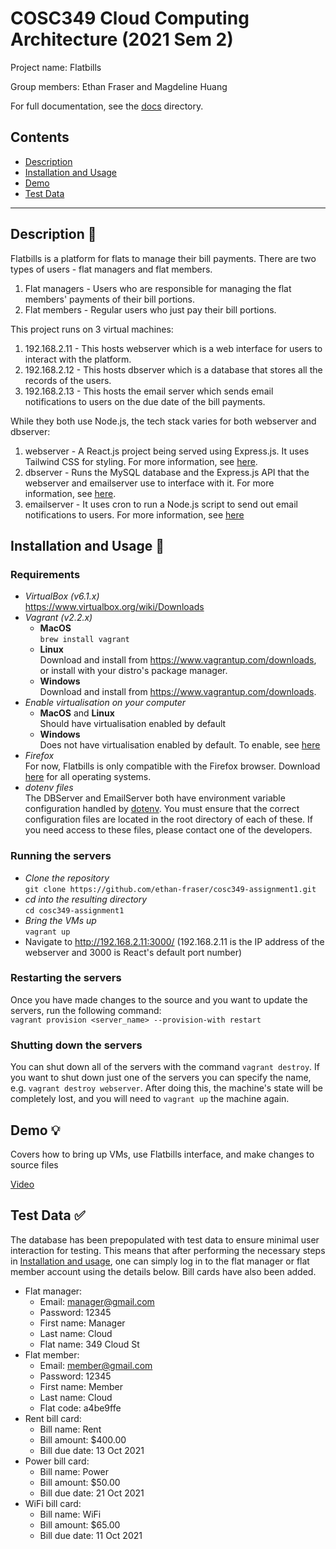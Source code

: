 # COSC349 Cloud Computing Architecture (2021 Sem 2)

Project name: Flatbills

Group members: Ethan Fraser and Magdeline Huang

For full documentation, see the [docs](./docs/index.md) directory.

## Contents
- [Description](#description-)
- [Installation and Usage](#installation-and-usage-)
- [Demo](#demo-)
- [Test Data](#test-data-)

---

## Description 📃
Flatbills is a platform for flats to manage their bill payments. There are two types of users - flat managers and flat members.
1. Flat managers - Users who are responsible for managing the flat members' payments of their bill portions.
2. Flat members - Regular users who just pay their bill portions.

This project runs on 3 virtual machines:
1. 192.168.2.11 - This hosts webserver which is a web interface for users to interact with the platform.
2. 192.168.2.12 - This hosts dbserver which is a database that stores all the records of the users.
3. 192.168.2.13 - This hosts the email server which sends email notifications to users on the due date of the bill payments.

While they both use Node.js, the tech stack varies for both webserver and dbserver:
1. webserver - A React.js project being served using Express.js. It uses Tailwind CSS for styling. For more information, see [here](./docs/webserver/index.md).
2. dbserver - Runs the MySQL database and the Express.js API that the webserver and emailserver use to interface with it. For more information, see [here](./docs/dbserver/index.md).
3. emailserver - It uses cron to run a Node.js script to send out email notifications to users. For more information, see [here](./docs/emailserver/index.md)

## Installation and Usage 🧭

### Requirements
- *VirtualBox (v6.1.x)*\
https://www.virtualbox.org/wiki/Downloads
- *Vagrant (v2.2.x)*
    - **MacOS**\
    `brew install vagrant`
    - **Linux**\
    Download and install from https://www.vagrantup.com/downloads, or install with your distro's package manager.
    - **Windows**\
    Download and install from https://www.vagrantup.com/downloads.
- *Enable virtualisation on your computer*
    - **MacOS** and **Linux**\
    Should have virtualisation enabled by default
    - **Windows**\
    Does not have virtualisation enabled by default. To enable, see [here](https://www.youtube.com/watch?v=MOuTxfzCvMY)
- *Firefox*\
    For now, Flatbills is only compatible with the Firefox browser. Download [here](https://www.mozilla.org/en-GB/firefox/browsers/) for all operating systems.
- *dotenv files*\
    The DBServer and EmailServer both have environment variable configuration handled by [dotenv](https://www.npmjs.com/package/dotenv). You must ensure that the correct configuration files are located in the root directory of each of these. If you need access to these files, please contact one of the developers.

### Running the servers
- *Clone the repository*\
    `git clone https://github.com/ethan-fraser/cosc349-assignment1.git`
- *cd into the resulting directory*\
    `cd cosc349-assignment1`
- *Bring the VMs up*\
    `vagrant up`
- Navigate to http://192.168.2.11:3000/ (192.168.2.11 is the IP address of the webserver and 3000 is React's default port number)

### Restarting the servers
Once you have made changes to the source and you want to update the servers, run the following command:\
`vagrant provision <server_name> --provision-with restart`

### Shutting down the servers
You can shut down all of the servers with the command `vagrant destroy`. If you want to shut down just one of the servers you can specify the name, e.g. `vagrant destroy webserver`. After doing this, the machine's state will be completely lost, and you will need to `vagrant up` the machine again.

## Demo 💡
Covers how to bring up VMs, use Flatbills interface, and make changes to source files

[Video](https://user-images.githubusercontent.com/54191678/132607415-d2cb6c6b-8b23-4e74-97ef-74e12891afe0.mp4)

## Test Data ✅
The database has been prepopulated with test data to ensure minimal user interaction for testing. This means that after performing the necessary steps in [Installation and usage](#installation-and-usage-), one can simply log in to the flat manager or flat member account using the details below. Bill cards have also been added.

- Flat manager:
    - Email: manager@gmail.com
    - Password: 12345
    - First name: Manager
    - Last name: Cloud
    - Flat name: 349 Cloud St
- Flat member:
    - Email: member@gmail.com
    - Password: 12345
    - First name: Member
    - Last name: Cloud
    - Flat code: a4be9ffe
- Rent bill card:
    - Bill name: Rent
    - Bill amount: $400.00
    - Bill due date: 13 Oct 2021
- Power bill card:
    - Bill name: Power
    - Bill amount: $50.00
    - Bill due date: 21 Oct 2021
- WiFi bill card:
    - Bill name: WiFi
    - Bill amount: $65.00
    - Bill due date: 11 Oct 2021
